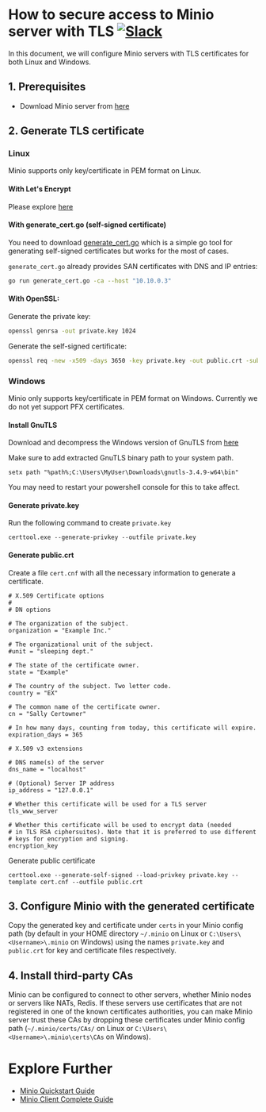 # How to secure access to Minio server with TLS [![Slack](https://slack.minio.io/slack?type=svg)](https://slack.minio.io)

In this document, we will configure Minio servers with TLS certificates for both Linux and Windows.

## 1. Prerequisites

* Download Minio server from [here](https://docs.minio.io/docs/minio)

## 2. Generate TLS certificate

### Linux

Minio supports only key/certificate in PEM format on Linux.

#### With Let's Encrypt

Please explore [here](https://docs.minio.io/docs/generate-let-s-encypt-certificate-using-concert-for-minio)

#### With generate_cert.go (self-signed certificate)

You need to download [generate_cert.go](https://golang.org/src/crypto/tls/generate_cert.go?m=text) which is a simple go tool for generating self-signed certificates but works for the most of cases.

`generate_cert.go` already provides SAN certificates with DNS and IP entries:

```sh
go run generate_cert.go -ca --host "10.10.0.3"
```

#### With OpenSSL:

Generate the private key:

```sh
openssl genrsa -out private.key 1024
```

Generate the self-signed certificate:

```sh
openssl req -new -x509 -days 3650 -key private.key -out public.crt -subj "/C=country/ST=state/L=location/O=organization/CN=domain"
```

### Windows

Minio only supports key/certificate in PEM format on Windows. Currently we do not yet support PFX certificates.

#### Install GnuTLS

Download and decompress the Windows version of GnuTLS from [here](http://www.gnutls.org/download.html)

Make sure to add extracted GnuTLS binary path to your system path.

```
setx path "%path%;C:\Users\MyUser\Downloads\gnutls-3.4.9-w64\bin"
```

You may need to restart your powershell console for this to take affect.

#### Generate private.key

Run the following command to create `private.key`

```
certtool.exe --generate-privkey --outfile private.key 
```

#### Generate public.crt

Create a file `cert.cnf` with all the necessary information to generate a certificate.

```
# X.509 Certificate options
#
# DN options

# The organization of the subject.
organization = "Example Inc."

# The organizational unit of the subject.
#unit = "sleeping dept."

# The state of the certificate owner.
state = "Example"

# The country of the subject. Two letter code.
country = "EX"

# The common name of the certificate owner.
cn = "Sally Certowner"

# In how many days, counting from today, this certificate will expire.
expiration_days = 365

# X.509 v3 extensions

# DNS name(s) of the server
dns_name = "localhost"

# (Optional) Server IP address
ip_address = "127.0.0.1"

# Whether this certificate will be used for a TLS server
tls_www_server

# Whether this certificate will be used to encrypt data (needed
# in TLS RSA ciphersuites). Note that it is preferred to use different
# keys for encryption and signing.
encryption_key
```

Generate public certificate

```
certtool.exe --generate-self-signed --load-privkey private.key --template cert.cnf --outfile public.crt 
```

## 3. Configure Minio with the generated certificate

Copy the generated key and certificate under `certs` in your Minio config path (by default in your HOME directory `~/.minio` on Linux or `C:\Users\<Username>\.minio` on Windows) using the names `private.key` and `public.crt` for key and certificate files respectively.

## 4. Install third-party CAs

Minio can be configured to connect to other servers, whether Minio nodes or servers like NATs, Redis. If these servers use certificates that are not registered in one of the known certificates authorities, you can make Minio server trust these CAs by dropping these certificates under Minio config path (`~/.minio/certs/CAs/` on Linux or `C:\Users\<Username>\.minio\certs\CAs` on Windows).

# Explore Further
* [Minio Quickstart Guide](https://docs.minio.io/docs/minio-quickstart-guide)
* [Minio Client Complete Guide](https://docs.minio.io/docs/minio-client-complete-guide)
